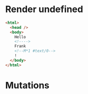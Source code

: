# Render undefined
```html
<html>
  <head />
  <body>
    Hello 
    <!---->
    Frank
    <!--M*1 #text/0-->
    !
  </body>
</html>
```

# Mutations
```

```